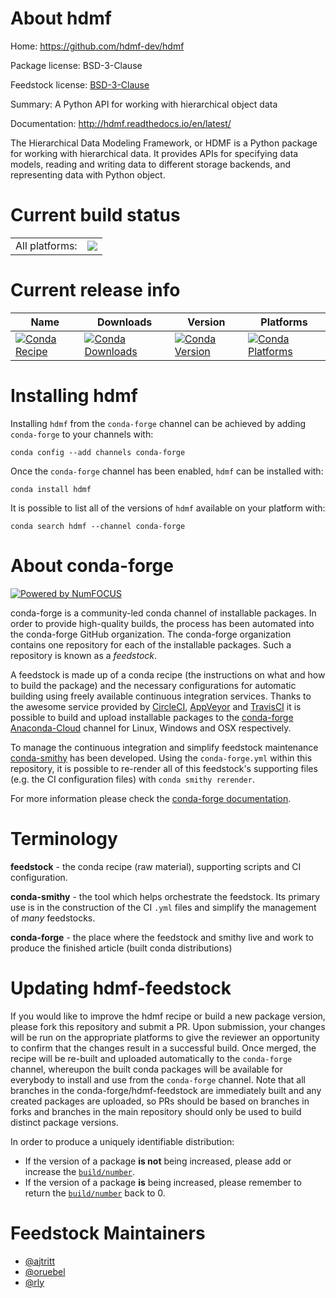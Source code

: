 About hdmf
==========

Home: https://github.com/hdmf-dev/hdmf

Package license: BSD-3-Clause

Feedstock license: [BSD-3-Clause](https://github.com/conda-forge/hdmf-feedstock/blob/master/LICENSE.txt)

Summary: A Python API for working with hierarchical object data

Documentation: http://hdmf.readthedocs.io/en/latest/

The Hierarchical Data Modeling Framework, or HDMF is a Python package
for working with hierarchical data. It provides APIs for specifying data
models, reading and writing data to different storage backends, and
representing data with Python object.


Current build status
====================


<table><tr><td>All platforms:</td>
    <td>
      <a href="https://dev.azure.com/conda-forge/feedstock-builds/_build/latest?definitionId=6194&branchName=master">
        <img src="https://dev.azure.com/conda-forge/feedstock-builds/_apis/build/status/hdmf-feedstock?branchName=master">
      </a>
    </td>
  </tr>
</table>

Current release info
====================

| Name | Downloads | Version | Platforms |
| --- | --- | --- | --- |
| [![Conda Recipe](https://img.shields.io/badge/recipe-hdmf-green.svg)](https://anaconda.org/conda-forge/hdmf) | [![Conda Downloads](https://img.shields.io/conda/dn/conda-forge/hdmf.svg)](https://anaconda.org/conda-forge/hdmf) | [![Conda Version](https://img.shields.io/conda/vn/conda-forge/hdmf.svg)](https://anaconda.org/conda-forge/hdmf) | [![Conda Platforms](https://img.shields.io/conda/pn/conda-forge/hdmf.svg)](https://anaconda.org/conda-forge/hdmf) |

Installing hdmf
===============

Installing `hdmf` from the `conda-forge` channel can be achieved by adding `conda-forge` to your channels with:

```
conda config --add channels conda-forge
```

Once the `conda-forge` channel has been enabled, `hdmf` can be installed with:

```
conda install hdmf
```

It is possible to list all of the versions of `hdmf` available on your platform with:

```
conda search hdmf --channel conda-forge
```


About conda-forge
=================

[![Powered by NumFOCUS](https://img.shields.io/badge/powered%20by-NumFOCUS-orange.svg?style=flat&colorA=E1523D&colorB=007D8A)](http://numfocus.org)

conda-forge is a community-led conda channel of installable packages.
In order to provide high-quality builds, the process has been automated into the
conda-forge GitHub organization. The conda-forge organization contains one repository
for each of the installable packages. Such a repository is known as a *feedstock*.

A feedstock is made up of a conda recipe (the instructions on what and how to build
the package) and the necessary configurations for automatic building using freely
available continuous integration services. Thanks to the awesome service provided by
[CircleCI](https://circleci.com/), [AppVeyor](https://www.appveyor.com/)
and [TravisCI](https://travis-ci.com/) it is possible to build and upload installable
packages to the [conda-forge](https://anaconda.org/conda-forge)
[Anaconda-Cloud](https://anaconda.org/) channel for Linux, Windows and OSX respectively.

To manage the continuous integration and simplify feedstock maintenance
[conda-smithy](https://github.com/conda-forge/conda-smithy) has been developed.
Using the ``conda-forge.yml`` within this repository, it is possible to re-render all of
this feedstock's supporting files (e.g. the CI configuration files) with ``conda smithy rerender``.

For more information please check the [conda-forge documentation](https://conda-forge.org/docs/).

Terminology
===========

**feedstock** - the conda recipe (raw material), supporting scripts and CI configuration.

**conda-smithy** - the tool which helps orchestrate the feedstock.
                   Its primary use is in the construction of the CI ``.yml`` files
                   and simplify the management of *many* feedstocks.

**conda-forge** - the place where the feedstock and smithy live and work to
                  produce the finished article (built conda distributions)


Updating hdmf-feedstock
=======================

If you would like to improve the hdmf recipe or build a new
package version, please fork this repository and submit a PR. Upon submission,
your changes will be run on the appropriate platforms to give the reviewer an
opportunity to confirm that the changes result in a successful build. Once
merged, the recipe will be re-built and uploaded automatically to the
`conda-forge` channel, whereupon the built conda packages will be available for
everybody to install and use from the `conda-forge` channel.
Note that all branches in the conda-forge/hdmf-feedstock are
immediately built and any created packages are uploaded, so PRs should be based
on branches in forks and branches in the main repository should only be used to
build distinct package versions.

In order to produce a uniquely identifiable distribution:
 * If the version of a package **is not** being increased, please add or increase
   the [``build/number``](https://conda.io/docs/user-guide/tasks/build-packages/define-metadata.html#build-number-and-string).
 * If the version of a package **is** being increased, please remember to return
   the [``build/number``](https://conda.io/docs/user-guide/tasks/build-packages/define-metadata.html#build-number-and-string)
   back to 0.

Feedstock Maintainers
=====================

* [@ajtritt](https://github.com/ajtritt/)
* [@oruebel](https://github.com/oruebel/)
* [@rly](https://github.com/rly/)

